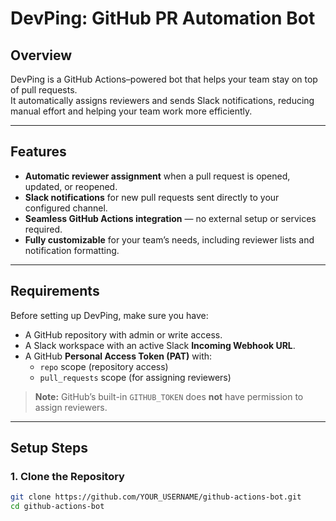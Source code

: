 # DevPing: GitHub PR Automation Bot

## Overview

DevPing is a GitHub Actions–powered bot that helps your team stay on top of pull requests.  
It automatically assigns reviewers and sends Slack notifications, reducing manual effort and helping your team work more efficiently.

---

## Features

- **Automatic reviewer assignment** when a pull request is opened, updated, or reopened.
- **Slack notifications** for new pull requests sent directly to your configured channel.
- **Seamless GitHub Actions integration** — no external setup or services required.
- **Fully customizable** for your team’s needs, including reviewer lists and notification formatting.

---

## Requirements

Before setting up DevPing, make sure you have:

- A GitHub repository with admin or write access.
- A Slack workspace with an active Slack **Incoming Webhook URL**.
- A GitHub **Personal Access Token (PAT)** with:
  - `repo` scope (repository access)
  - `pull_requests` scope (for assigning reviewers)

> **Note:** GitHub’s built-in `GITHUB_TOKEN` does **not** have permission to assign reviewers.

---

## Setup Steps

### 1. Clone the Repository

```bash
git clone https://github.com/YOUR_USERNAME/github-actions-bot.git
cd github-actions-bot
